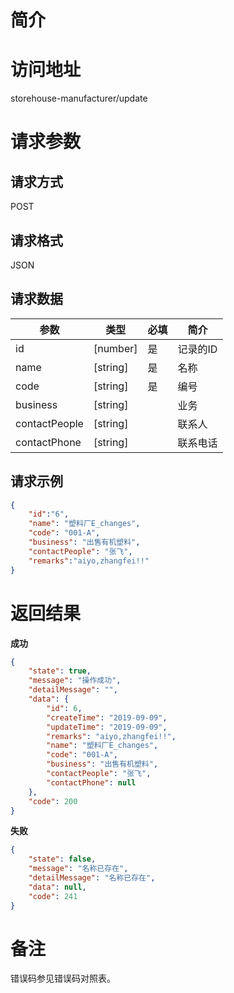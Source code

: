 # 简介

# 访问地址
storehouse-manufacturer/update

# 请求参数

## 请求方式
POST

## 请求格式
JSON

## 请求数据
|参数|类型|必填|简介|
|-|-|-|-|
|id|[number]|是|记录的ID|
|name|[string]|是|名称|
|code|[string]|是|编号|
|business|[string]||业务|
|contactPeople|[string]||联系人|
|contactPhone|[string]||联系电话|

## 请求示例
```json
{
    "id":"6",
	"name": "塑料厂E_changes",
    "code": "001-A",
    "business": "出售有机塑料",
    "contactPeople": "张飞",
    "remarks":"aiyo,zhangfei!!"
}
```

# 返回结果
**成功**
```json
{
    "state": true,
    "message": "操作成功",
    "detailMessage": "",
    "data": {
        "id": 6,
        "createTime": "2019-09-09",
        "updateTime": "2019-09-09",
        "remarks": "aiyo,zhangfei!!",
        "name": "塑料厂E_changes",
        "code": "001-A",
        "business": "出售有机塑料",
        "contactPeople": "张飞",
        "contactPhone": null
    },
    "code": 200
}
```

**失败**
```json
{
    "state": false,
    "message": "名称已存在",
    "detailMessage": "名称已存在",
    "data": null,
    "code": 241
}
```

# 备注
错误码参见错误码对照表。